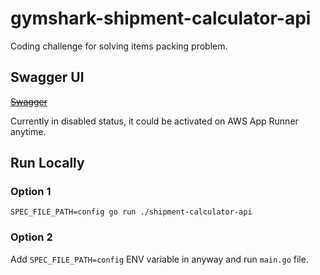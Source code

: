 # gymshark-shipment-calculator-api
Coding challenge for solving items packing problem.
 
## Swagger UI
[~~Swagger~~](https://urguj6dx2n.eu-central-1.awsapprunner.com/swagger/index.html#/default/get_calculate__itemCount_)

Currently in disabled status, it could be activated on AWS App Runner anytime. 

## Run Locally
### Option 1
`SPEC_FILE_PATH=config go run ./shipment-calculator-api`

### Option 2
Add `SPEC_FILE_PATH=config` ENV variable in anyway and run `main.go` file.



